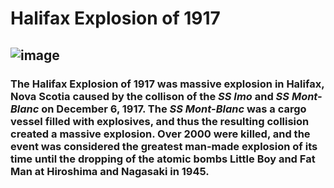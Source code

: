 # Halifax Explosion of 1917
## ![image](https://user-images.githubusercontent.com/55067329/64748625-bec73580-d4e0-11e9-97c8-4a22cca1dc42.png)
### The Halifax Explosion of 1917 was massive explosion in Halifax, Nova Scotia caused by the collison of the *SS Imo* and *SS Mont-Blanc* on December 6, 1917. The *SS Mont-Blanc* was a cargo vessel filled with explosives, and thus the resulting collision created a massive explosion. Over 2000 were killed, and the event was considered the greatest man-made explosion of its time until the dropping of the atomic bombs Little Boy and Fat Man at Hiroshima and Nagasaki in 1945.
